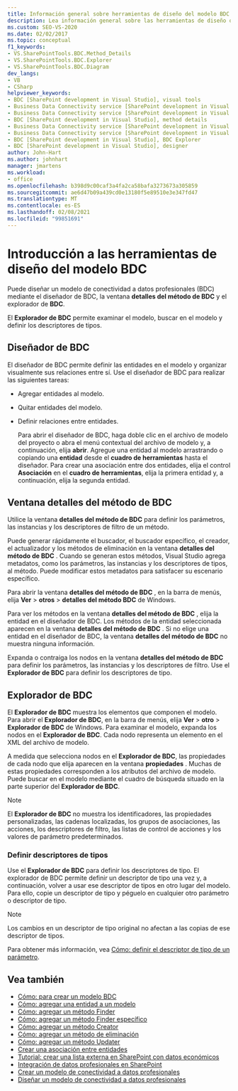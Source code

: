 ```yaml
---
title: Información general sobre herramientas de diseño del modelo BDC | Microsoft Docs
description: Lea información general sobre las herramientas de diseño que se deben usar con un modelo de conectividad a datos profesionales (BDC). Obtenga información sobre el diseñador de BDC, la ventana detalles del método de BDC y el explorador de BDC.
ms.custom: SEO-VS-2020
ms.date: 02/02/2017
ms.topic: conceptual
f1_keywords:
- VS.SharePointTools.BDC.Method_Details
- VS.SharePointTools.BDC.Explorer
- VS.SharePointTools.BDC.Diagram
dev_langs:
- VB
- CSharp
helpviewer_keywords:
- BDC [SharePoint development in Visual Studio], visual tools
- Business Data Connectivity service [SharePoint development in Visual Studio], visual tools
- Business Data Connectivity service [SharePoint development in Visual Studio], BDC Explorer
- BDC [SharePoint development in Visual Studio], method details
- Business Data Connectivity service [SharePoint development in Visual Studio], designer
- Business Data Connectivity service [SharePoint development in Visual Studio], method details
- BDC [SharePoint development in Visual Studio], BDC Explorer
- BDC [SharePoint development in Visual Studio], designer
author: John-Hart
ms.author: johnhart
manager: jmartens
ms.workload:
- office
ms.openlocfilehash: b398d9c00caf3a4fa2ca58bafa3273673a305859
ms.sourcegitcommit: ae6d47b09a439cd0e13180f5e89510e3e347fd47
ms.translationtype: MT
ms.contentlocale: es-ES
ms.lasthandoff: 02/08/2021
ms.locfileid: "99851691"
---
```

# <a name="bdc-model-design-tools-overview"></a>Introducción a las herramientas de diseño del modelo BDC
  Puede diseñar un modelo de conectividad a datos profesionales (BDC) mediante el diseñador de BDC, la ventana **detalles del método de BDC** y el explorador de **BDC**.

 El **Explorador de BDC** permite examinar el modelo, buscar en el modelo y definir los descriptores de tipos.

## <a name="bdc-designer"></a>Diseñador de BDC
 El diseñador de BDC permite definir las entidades en el modelo y organizar visualmente sus relaciones entre sí. Use el diseñador de BDC para realizar las siguientes tareas:

- Agregar entidades al modelo.

- Quitar entidades del modelo.

- Definir relaciones entre entidades.

  Para abrir el diseñador de BDC, haga doble clic en el archivo de modelo del proyecto o abra el menú contextual del archivo de modelo y, a continuación, elija **abrir**. Agregue una entidad al modelo arrastrando o copiando una **entidad** desde el **cuadro de herramientas** hasta el diseñador. Para crear una asociación entre dos entidades, elija el control **Asociación** en el **cuadro de herramientas**, elija la primera entidad y, a continuación, elija la segunda entidad.

## <a name="bdc-method-details-window"></a>Ventana detalles del método de BDC
 Utilice la ventana **detalles del método de BDC** para definir los parámetros, las instancias y los descriptores de filtro de un método.

 Puede generar rápidamente el buscador, el buscador específico, el creador, el actualizador y los métodos de eliminación en la ventana **detalles del método de BDC** . Cuando se generan estos métodos, Visual Studio agrega metadatos, como los parámetros, las instancias y los descriptores de tipos, al método. Puede modificar estos metadatos para satisfacer su escenario específico.

 Para abrir la ventana **detalles del método de BDC** , en la barra de menús, elija **Ver**  >  **otros**  >  **detalles del método BDC** de Windows.

 Para ver los métodos en la ventana **detalles del método de BDC** , elija la entidad en el diseñador de BDC. Los métodos de la entidad seleccionada aparecen en la ventana **detalles del método de BDC** . Si no elige una entidad en el diseñador de BDC, la ventana **detalles del método de BDC** no muestra ninguna información.

 Expanda o contraiga los nodos en la ventana **detalles del método de BDC** para definir los parámetros, las instancias y los descriptores de filtro. Use el **Explorador de BDC** para definir los descriptores de tipo.

## <a name="bdc-explorer"></a>Explorador de BDC
 El **Explorador de BDC** muestra los elementos que componen el modelo. Para abrir el **Explorador de BDC**, en la barra de menús, elija **Ver**  >  **otro**  >  **Explorador de BDC** de Windows. Para examinar el modelo, expanda los nodos en el **Explorador de BDC**. Cada nodo representa un elemento en el XML del archivo de modelo.

 A medida que selecciona nodos en el **Explorador de BDC**, las propiedades de cada nodo que elija aparecen en la ventana **propiedades** . Muchas de estas propiedades corresponden a los atributos del archivo de modelo. Puede buscar en el modelo mediante el cuadro de búsqueda situado en la parte superior del **Explorador de BDC**.

> [!NOTE]
> El **Explorador de BDC** no muestra los identificadores, las propiedades personalizadas, las cadenas localizadas, los grupos de asociaciones, las acciones, los descriptores de filtro, las listas de control de acciones y los valores de parámetro predeterminados.

### <a name="define-type-descriptors"></a>Definir descriptores de tipos
 Use el **Explorador de BDC** para definir los descriptores de tipo. El explorador de BDC permite definir un descriptor de tipo una vez y, a continuación, volver a usar ese descriptor de tipos en otro lugar del modelo. Para ello, copie un descriptor de tipo y péguelo en cualquier otro parámetro o descriptor de tipo.

> [!NOTE]
> Los cambios en un descriptor de tipo original no afectan a las copias de ese descriptor de tipos.

 Para obtener más información, vea [Cómo: definir el descriptor de tipo de un parámetro](../sharepoint/how-to-define-the-type-descriptor-of-a-parameter.md).

## <a name="see-also"></a>Vea también
- [Cómo: para crear un modelo BDC](../sharepoint/how-to-create-a-bdc-model.md)
- [Cómo: agregar una entidad a un modelo](../sharepoint/how-to-add-an-entity-to-a-model.md)
- [Cómo: agregar un método Finder](../sharepoint/how-to-add-a-finder-method.md)
- [Cómo: agregar un método Finder específico](../sharepoint/how-to-add-a-specific-finder-method.md)
- [Cómo: agregar un método Creator](../sharepoint/how-to-add-a-creator-method.md)
- [Cómo: agregar un método de eliminación](../sharepoint/how-to-add-a-deleter-method.md)
- [Cómo: agregar un método Updater](../sharepoint/how-to-add-an-updater-method.md)
- [Crear una asociación entre entidades](../sharepoint/creating-an-association-between-entities.md)
- [Tutorial: crear una lista externa en SharePoint con datos económicos](../sharepoint/walkthrough-creating-an-external-list-in-sharepoint-by-using-business-data.md)
- [Integración de datos profesionales en SharePoint](../sharepoint/integrating-business-data-into-sharepoint.md)
- [Crear un modelo de conectividad a datos profesionales](../sharepoint/creating-a-business-data-connectivity-model.md)
- [Diseñar un modelo de conectividad a datos profesionales](../sharepoint/designing-a-business-data-connectivity-model.md)
